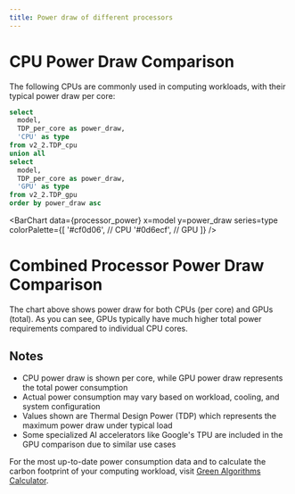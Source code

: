 ```yaml
---
title: Power draw of different processors
---
```


# CPU Power Draw Comparison

The following CPUs are commonly used in computing workloads, with their typical power draw per core:


<!-- TODO Select off a dimension grid -->
<!-- ```sql pdc_dimensions -->
<!-- select * from v2_2.TDP_cpu -->
<!-- ``` -->

```sql processor_power
select 
  model,
  TDP_per_core as power_draw,
  'CPU' as type
from v2_2.TDP_cpu
union all
select
  model,
  TDP_per_core as power_draw,
  'GPU' as type 
from v2_2.TDP_gpu
order by power_draw asc
```

<!-- <DimensionGrid  -->
<!--     data={pdc_dimensions}  -->
<!--     name="selected_dimensions" -->
<!--     metric='TDP_per_core'  -->
<!--     multiple -->
<!-- /> -->

<BarChart 
    data={processor_power}
    x=model
    y=power_draw
    series=type
    colorPalette={[
        '#cf0d06', // CPU
        '#0d6ecf', // GPU
        ]}
/>

<Heatmap 
    data={processor_power} 
    y=model 
    x=type 
    value=power_draw
/>

# Combined Processor Power Draw Comparison

The chart above shows power draw for both CPUs (per core) and GPUs (total). As you can see, GPUs typically have much higher total power requirements compared to individual CPU cores.

## Notes

- CPU power draw is shown per core, while GPU power draw represents the total power consumption
- Actual power consumption may vary based on workload, cooling, and system configuration
- Values shown are Thermal Design Power (TDP) which represents the maximum power draw under typical load
- Some specialized AI accelerators like Google's TPU are included in the GPU comparison due to similar use cases

For the most up-to-date power consumption data and to calculate the carbon footprint of your computing workload, visit [Green Algorithms Calculator](http://calculator.green-algorithms.org).
